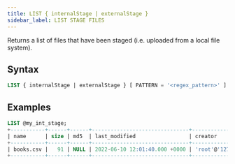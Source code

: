 ```yaml
---
title: LIST { internalStage | externalStage }
sidebar_label: LIST STAGE FILES 
---
```


Returns a list of files that have been staged (i.e. uploaded from a local file system).

## Syntax

```sql
LIST { internalStage | externalStage } [ PATTERN = '<regex_pattern>' ]
```

## Examples

```sql
LIST @my_int_stage;
+-----------+------+------+-------------------------------+--------------------+
| name      | size | md5  | last_modified                 | creator            |
+-----------+------+------+-------------------------------+--------------------+
| books.csv |   91 | NULL | 2022-06-10 12:01:40.000 +0000 | 'root'@'127.0.0.1' |
+-----------+------+------+-------------------------------+--------------------+
```
